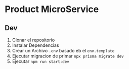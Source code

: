 # Product MicroService

## Dev

1. Clonar el repositorio
2. Instalar Dependencias
3. Crear un Archivo `.env` basado eb el `env.template`
4. Ejecutar migracion de primar `npx prisma migrate dev`
5. Ejecutar `npm run start:dev`